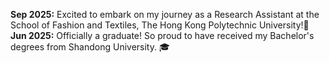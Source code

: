 
<b>Sep 2025:</b> Excited to embark on my journey as a Research Assistant at the School of Fashion and Textiles, The Hong Kong Polytechnic University!🎉
<br>
<b>Jun 2025:</b> Officially a graduate! So proud to have received my Bachelor's degrees from Shandong University. 🎓
